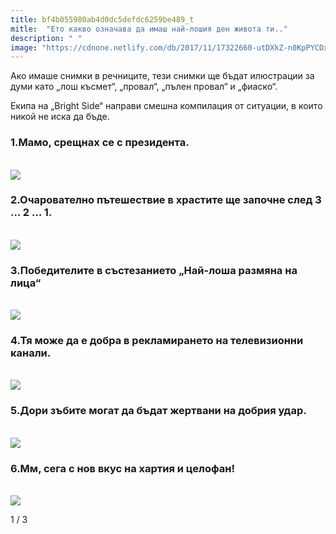 ```yaml
---
title: bf4b055980ab4d0dc5defdc6259be489_t
mitle:  "Ето какво означава да имаш най-лошия ден живота ти.."
description: " "
image: "https://cdnone.netlify.com/db/2017/11/17322660-utDXkZ-n0KpPYCDxxtUANsM0wuAyUeQSp4DezsyDKdA-1511333078-650-c9b2d3b187-1511852413.jpg"
---
```


<p>   </p><p>Ако имаше снимки в речниците, тези снимки ще бъдат илюстрации за думи като „лош късмет“, „провал“, „пълен провал“ и „фиаско“.</p> <p>Екипа на „Bright Side“ направи смешна компилация от ситуации, в които никой не иска да бъде.</p> <h3>1.Мамо, срещнах се с президента.</h3> <p> <br/><img src="https://cdnone.netlify.com/db/2017/11/17322660-utDXkZ-n0KpPYCDxxtUANsM0wuAyUeQSp4DezsyDKdA-1511333078-650-c9b2d3b187-1511852413.jpg"/><br/> </p><h3>2.Очарователно пътешествие в храстите ще започне след 3 … 2 … 1.</h3> <p> <br/><img src="https://cdnone.netlify.com/db/2017/11/17322510-30813610-1-0-1511421476-1511421480-1500-1-1511421480-650-ca6a5dd3ab-1511852413.jpg"/><br/></p><p></p>    <div id="SC_TBlock_456377" class="SC_TBlock"> </div><p></p><p></p> <h3>3.Победителите в състезанието „Най-лоша размяна на лица“</h3> <p> <br/><img src="https://cdnone.netlify.com/db/2017/11/17322460-VfbmE1N-1511248585-650-0d3163d328-1511852413.jpg"/><br/></p> <h3>4.Тя може да е добра в рекламирането на телевизионни канали.</h3> <p> <br/><img src="https://cdnone.netlify.com/db/2017/11/17322360-1511259384_neudachnyy-den-v-kartinkah-6-1511332824-650-ed8594d9ce-1511852413.jpg"/><br/></p> <h3>5.Дори зъбите могат да бъдат жертвани на добрия удар.</h3> <p> <br/><img src="https://cdnone.netlify.com/db/2017/11/17322310-06643a69e58af1bb4004eae129206aeb-1511247088-650-ac106bbebb-1511852413.jpg"/><br/></p> <h3>6.Мм, сега с нов вкус на хартия и целофан!</h3> <p> <br/><img src="https://cdnone.netlify.com/db/2017/11/17322260-30797860-1-0-1511419474-1511419477-1500-1-1511419477-650-5cff7d09a0-1511852413.jpg"/><br/></p>  <p>    </p><div id="SC_TBlock_456377" class="SC_TBlock"> </div><p></p>             <i></i>1 / 3<i></i>         
